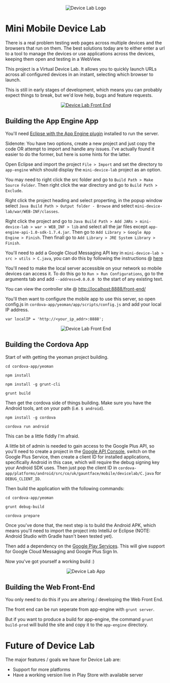 <p align="center">
  <img src="http://i.imgur.com/mOthLyL.png" alt="Device Lab Logo"/>
</p>



Mini Mobile Device Lab
======================

There is a real problem testing web pages across multiple devices and the browsers that run on them. The best solutions today are to either enter a url to a tool to manage the devices or use applications across the devices, keeping them open and testing in a WebView.

This project is a Virtual Device Lab. It allows you to quickly launch URLs across all configured devices in an instant, selecting which browser to launch.

This is still in early stages of development, which means you can probably expect things to break, but we'd love help, bugs and feature requests.

<p align="center">
  <a href="http://youtu.be/DgwntGgosTQ">
  	<img src="http://i.imgur.com/8Pyoc1E.png" alt="Device Lab Front End"/>
  </a>
</p>

Building the App Engine App
---------------------------

You'll need [Eclipse with the App Engine plugin](https://developers.google.com/appengine/docs/java/gettingstarted/installing) installed to run the server.

Sidenote: You have two options, create a new project and just copy the code OR attempt to import and handle any issues. I've actually found it easier to do the former, but here is some hints for the latter.

Open Eclipse and import the project `File > Import` and set the directory to `app-engine` which should display the `mini-device-lab` project as an option.

You may need to right click the src folder and go to `Build Path > Make Source Folder`. Then right click the war directory and go to `Build Path > Exclude`.

Right click the project heading and select properting, in the popup window select `Java Build Path > Output folder - Browse` and select `mini-device-lab/war/WEB-INF/classes`.

Right click the project and go to `Java Build Path > Add JARs > mini-device-lab > war > WEB_INF > lib` and select all the jar files except `app-engine-api-1.0-sdk-1.7.4.jar`. Then go to `Add Library > Google App Engine > Finish`. Then finall go to `Add Library > JRE System Library > Finish`.

You'll need to add a Google Cloud Messaging API key in `mini-device-lab > src > utils > C.java`, you can do this by following the instructions @ [here](http://developer.android.com/google/gcm/gs.html)

You'll need to make the local server accessible on your network so mobile devices can access it. To do this go to `Run > Run Configurations`, go to the arguments tab and add `--address=0.0.0.0 ` to the start of any existing text.

You can view the controller site @ [http://localhost:8888/front-end/](http://localhost:8888/front-end/)

You'll then want to configure the mobile app to use this server, so open config.js in `cordova-app/yeoman/app/scripts/config.js` and add your local IP address.

`var localIP = 'http://<your_ip_addr>:8888';`

<p align="center">
  <img src="http://i.imgur.com/gCvZhRL.png" alt="Device Lab Front End"/>
</p>

Building the Cordova App
------------------------

Start of with getting the yeoman project building.

`cd cordova-app/yeoman`

`npm install`

`npm install -g grunt-cli`

`grunt build`

Then get the cordova side of things building. Make sure you have the Android tools, ant on your path (i.e. `$ android`).

`npm install -g cordova`

`cordova run android`


This can be a little fiddly I'm afraid.

A little bit of admin is needed to gain access to the Google Plus API, so you'll need to create a project in the [Google API Console](https://code.google.com/apis/console/), switch on the Google Plus Service, then create a client ID for installed applications, specifically Android in this case, which will require the debug signing key your Android SDK uses. Then just pop the client ID in `cordova-app/platforms/android/src/co/uk/gauntface/mobile/devicelab/C.java` for `DEBUG_CLIENT_ID`.

Then build the application with the following commands:

`cd cordova-app/yeoman`

`grunt debug-build`

`cordova prepare`

Once you've done that, the next step is to build the Android APK, which means you'll need to import the  project into IntelliJ or Eclipse (NOTE: Android Studio with Gradle hasn't been tested yet).

Then add a dependency on the [Google Play Services](http://developer.android.com/google/play-services/setup.html). This will give support for Google Cloud Messaging and Google Plus Sign In.

Now you've got yourself a working build :)

<p align="center">
  <img src="http://i.imgur.com/xxF0ovI.png" alt="Device Lab App"/>
</p>

Building the Web Front-End
---------------------------

You only need to do this if you are altering / developing the Web Front End.

The front end can be run seperate from app-engine with `grunt server`.

But if you want to produce a build for app-engine, the command `grunt build-prod` will build the site and copy it to the `app-engine` directory.

Future of Device Lab
=====================

The major features / goals we have for Device Lab are:
- Support for more platforms
- Have a working version live in Play Store with available server
